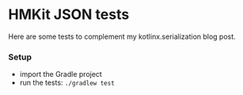 # HMKit JSON tests

Here are some tests to complement my kotlinx.serialization blog post.

### Setup

* import the Gradle project
* run the tests: `./gradlew test`

